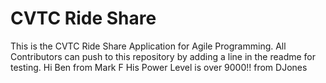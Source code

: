 CVTC Ride Share
=============

This is the CVTC Ride Share Application for Agile Programming.
All Contributors can push to this repository by adding a line in the readme for testing.
Hi Ben from Mark F
His Power Level is over 9000!! from DJones
